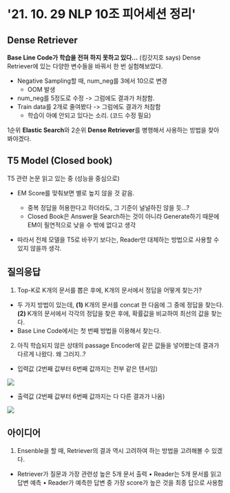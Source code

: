 # '21. 10. 29 NLP 10조 피어세션 정리'

## Dense Retriever

**Base Line Code가 학습을 전혀 하지 못하고 있다...** (킹갓지호 says)
Dense Retriever에 있는 다양한 변수들을 바꿔서 한 번 실험해보았다.

- Negative Sampling할 때, num_neg를 3에서 10으로 변경
    - OOM 발생
- num_neg를 5정도로 수정 -> 그럼에도 결과가 처참함.
- Train data를 2개로 줄여봤다 -> 그럼에도 결과가 처참함
    - 학습이 아예 안되고 있다는 소리. (코드 수정 필요)

1순위 **Elastic Search**와 2순위 **Dense Retriever**를 병행해서 사용하는 방법을 찾아봐야겠다.

## T5 Model (Closed book)

T5 관련 논문 읽고 있는 중 (성능을 중심으로)
- EM Score를 맞춰보면 별로 높지 않을 것 같음.
    - 중복 정답을 허용한다고 하더라도, 그 기준이 널널하진 않을 듯...?
    - Closed Book은 Answer을 Search하는 것이 아니라 Generate하기 때문에 EM이 필연적으로 낮을 수 밖에 없다고 생각

- 따라서 전체 모델을 T5로 바꾸기 보다는, Reader만 대체하는 방법으로 사용할 수 있지 않을까 생각.

## 질의응답

1. Top-K로 K개의 문서를 뽑은 후에, K개의 문서에서 정답을 어떻게 찾는가?

- 두 가지 방법이 있는데, **(1)** K개의 문서를 concat 한 다음에 그 중에 정답을 찾는다. **(2)** K개의 문서에서 각각의 정답을 찾은 후에, 확률값을 비교하여 최선의 값을 찾는다.
- Base Line Code에서는 첫 번째 방법을 이용해서 찾는다.

2. 아직 학습되지 않은 상태의 passage Encoder에 같은 값들을 넣어봤는데 결과가 다르게 나왔다. 왜 그러지..?
- 입력값 (2번째 값부터 6번째 값까지는 전부 같은 텐서임) 

![](https://i.imgur.com/bz60bpZ.png)

- 출력값 (2번째 값부터 6번째 값까지는 다 다른 결과가 나옴) 

![](https://i.imgur.com/BCMERQV.png)


## 아이디어

1. Ensenble을 할 때, Retriever의 결과 역시 고려하여 하는 방법을 고려해볼 수 있겠다.

- Retriever가 질문과 가장 관련성 높은 5개 문서 출력
• Reader는 5개 문서를 읽고 답변 예측
• Reader가 예측한 답변 중 가장 score가 높은 것을 최종 답으로 사용함





